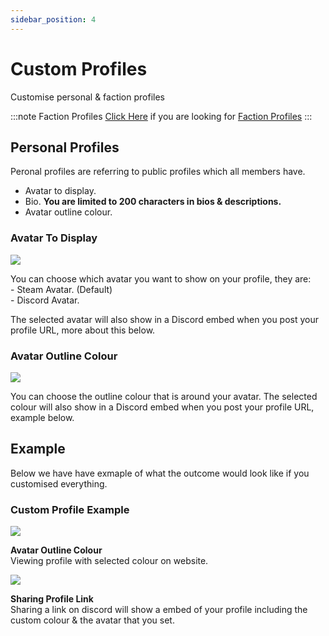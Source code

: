 ```yaml
---
sidebar_position: 4
---
```


# Custom Profiles

Customise personal & faction profiles

:::note Faction Profiles
[Click Here](/docs/stormworks/HRP/factions#faction-profiles) if you are looking for [Faction Profiles](/docs/stormworks/HRP/factions#faction-profiles)
:::


## Personal Profiles

Peronal profiles are referring to public profiles which all members have.

- Avatar to display.
- Bio. **You are limited to 200 characters in bios & descriptions.**
- Avatar outline colour.

### Avatar To Display

<div class="flex-vcenter mb-1">
    <img src="/img/customprofiles/profileavatardisplay.png"/>
    <p>
    You can choose which avatar you want to show on your profile, they are:<br/>
- Steam Avatar. (Default)<br/>
- Discord Avatar.
    </p>
 </div>

The selected avatar will also show in a Discord embed when you post your profile URL, more about this below.

### Avatar Outline Colour

  <div class="flex-vcenter mb-1">
    <img src="/img/customprofiles/editavatarcolour.png"/>
    <p>
    You can choose the outline colour that is around your avatar.
    The selected colour will also show in a Discord embed when you post your profile URL, example below.
    </p>
 </div>

## Example

Below we have have exmaple of what the outcome would look like if you customised everything.

### Custom Profile Example

  <div class="flex-vcenter mb-1">
    <img src="/img/customprofiles/profilecolorwebsite.png"/>
    <p>
    <b>Avatar Outline Colour</b><br/>
    Viewing profile with selected colour on website.
    </p>
  </div>
    <div class="flex-vcenter mb-1">
    <img src="/img/customprofiles/profilediscordemebed.png"/>
    <p>
    <b>Sharing Profile Link</b><br/>
    Sharing a link on discord will show a embed of your profile including the custom colour & the avatar that you set.
    </p>
  </div>